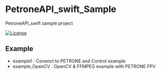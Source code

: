 # PetroneAPI_swift_Sample
PetroneAPI_swift sample project

[![License](https://img.shields.io/badge/license-MIT-blue.svg)](http://opensource.org/licenses/MIT)

## Example
- example1 : Conenct to PETRONE and Control example
- example_OpenCV : OpenCV & FFMPEG example with PETRONE FPV